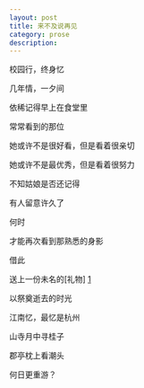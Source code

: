 ```yaml
---
layout: post
title: 来不及说再见
category: prose
description: 
---
```



校园行，终身忆

几年情，一夕间

依稀记得早上在食堂里

常常看到的那位

她或许不是很好看，但是看着很亲切

她或许不是最优秀，但是看着很努力

不知姑娘是否还记得

有人留意许久了

何时

才能再次看到那熟悉的身影

借此

送上一份未名的[礼物] [1]

以祭奠逝去的时光


江南忆，最忆是杭州

山寺月中寻桂子

郡亭枕上看潮头

何日更重游？


[1]: http://linzhi.github.io/about/
